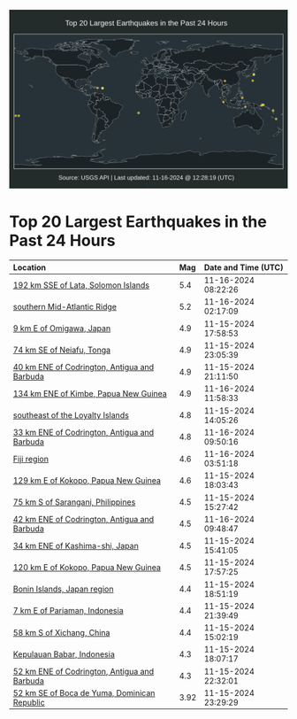 ![Map](./map.png)

# Top 20 Largest Earthquakes in the Past 24 Hours

| Location | Mag | Date and Time (UTC) |
|:---|:---|:---|
| [192 km SSE of Lata, Solomon Islands](https://earthquake.usgs.gov/earthquakes/eventpage/us7000ns4s) | 5.4 | 11-16-2024 08:22:26 |
| [southern Mid-Atlantic Ridge](https://earthquake.usgs.gov/earthquakes/eventpage/us7000ns3m) | 5.2 | 11-16-2024 02:17:09 |
| [9 km E of Omigawa, Japan](https://earthquake.usgs.gov/earthquakes/eventpage/us7000ns1s) | 4.9 | 11-15-2024 17:58:53 |
| [74 km SE of Neiafu, Tonga](https://earthquake.usgs.gov/earthquakes/eventpage/us7000ns3a) | 4.9 | 11-15-2024 23:05:39 |
| [40 km ENE of Codrington, Antigua and Barbuda](https://earthquake.usgs.gov/earthquakes/eventpage/us7000ns2h) | 4.9 | 11-15-2024 21:11:50 |
| [134 km ENE of Kimbe, Papua New Guinea](https://earthquake.usgs.gov/earthquakes/eventpage/us7000ns5m) | 4.9 | 11-16-2024 11:58:33 |
| [southeast of the Loyalty Islands](https://earthquake.usgs.gov/earthquakes/eventpage/us7000nrz2) | 4.8 | 11-15-2024 14:05:26 |
| [33 km ENE of Codrington, Antigua and Barbuda](https://earthquake.usgs.gov/earthquakes/eventpage/us7000ns58) | 4.8 | 11-16-2024 09:50:16 |
| [Fiji region](https://earthquake.usgs.gov/earthquakes/eventpage/us7000ns3y) | 4.6 | 11-16-2024 03:51:18 |
| [129 km E of Kokopo, Papua New Guinea](https://earthquake.usgs.gov/earthquakes/eventpage/us7000ns1x) | 4.6 | 11-15-2024 18:03:43 |
| [75 km S of Sarangani, Philippines](https://earthquake.usgs.gov/earthquakes/eventpage/us7000nrzu) | 4.5 | 11-15-2024 15:27:42 |
| [42 km ENE of Codrington, Antigua and Barbuda](https://earthquake.usgs.gov/earthquakes/eventpage/us7000ns57) | 4.5 | 11-16-2024 09:48:47 |
| [34 km ENE of Kashima-shi, Japan](https://earthquake.usgs.gov/earthquakes/eventpage/us7000ns09) | 4.5 | 11-15-2024 15:41:05 |
| [120 km E of Kokopo, Papua New Guinea](https://earthquake.usgs.gov/earthquakes/eventpage/us7000ns1t) | 4.5 | 11-15-2024 17:57:25 |
| [Bonin Islands, Japan region](https://earthquake.usgs.gov/earthquakes/eventpage/us7000ns24) | 4.4 | 11-15-2024 18:51:19 |
| [7 km E of Pariaman, Indonesia](https://earthquake.usgs.gov/earthquakes/eventpage/us7000ns2q) | 4.4 | 11-15-2024 21:39:49 |
| [58 km S of Xichang, China](https://earthquake.usgs.gov/earthquakes/eventpage/us7000nrzw) | 4.4 | 11-15-2024 15:02:19 |
| [Kepulauan Babar, Indonesia](https://earthquake.usgs.gov/earthquakes/eventpage/us7000ns1y) | 4.3 | 11-15-2024 18:07:17 |
| [52 km ENE of Codrington, Antigua and Barbuda](https://earthquake.usgs.gov/earthquakes/eventpage/us7000ns32) | 4.3 | 11-15-2024 22:32:01 |
| [52 km SE of Boca de Yuma, Dominican Republic](https://earthquake.usgs.gov/earthquakes/eventpage/pr2024320000) | 3.92 | 11-15-2024 23:29:29 |
